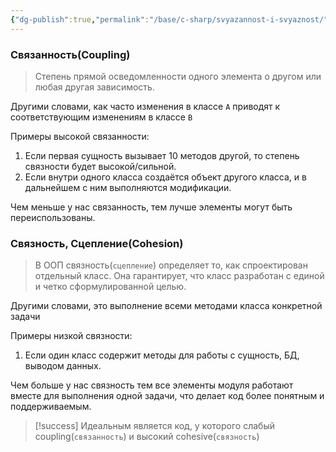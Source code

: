 ```yaml
---
{"dg-publish":true,"permalink":"/base/c-sharp/svyazannost-i-svyaznost/"}
---
```


### Связанность(Coupling)
> Степень прямой осведомленности одного элемента о другом или любая другая зависимость.

Другими словами, как часто изменения в классе `A` приводят к соответствующим изменениям в классе `B`

Примеры высокой связанности:
1. Если первая сущность вызывает 10 методов другой, то степень связности будет высокой/сильной.
2. Если внутри одного класса создаётся объект другого класса, и в дальнейшем с ним выполняются модификации.

Чем меньше у нас связанность, тем лучше элементы могут быть переиспользованы.


### Связность, Сцепление(Cohesion)
>В ООП связность(`сцепление`) определяет то, как спроектирован отдельный класс. Она гарантирует, что класс разработан с единой и четко сформулированной целью. 

Другими словами, это выполнение всеми методами класса конкретной задачи

Примеры низкой связности:
1. Если один класс содержит методы для работы с сущность, БД, выводом данных.

Чем больше у нас связность тем все элементы модуля работают вместе для выполнения одной задачи, что делает код более понятным и поддерживаемым.


> [!success] 
> Идеальным является код, у которого слабый coupling(`связанность`) и высокий cohesive(`связность`)